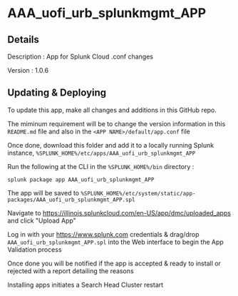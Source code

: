 # AAA_uofi_urb_splunkmgmt_APP
## Details
Description : App for Splunk Cloud .conf changes

Version : 1.0.6


## Updating & Deploying
To update this app, make all changes and additions in this GitHub repo.

The miminum requirement will be to change the version information in this `README.md` file and also in the `<APP NAME>/default/app.conf` file

Once done, download this folder and add it to a locally running Splunk instance, `%SPLUNK_HOME%/etc/apps/AAA_uofi_urb_splunkmgmt_APP`

Run the following at the CLI in the `%SPLUNK_HOME%/bin` directory :
```
splunk package app AAA_uofi_urb_splunkmgmt_APP
```  
The app will be saved to `%SPLUNK_HOME%/etc/system/static/app-packages/AAA_uofi_urb_splunkmgmt_APP.spl`
 
Navigate to https://illinois.splunkcloud.com/en-US/app/dmc/uploaded_apps and click "Upload App"

Log in with your https://www.splunk.com credentials & drag/drop `AAA_uofi_urb_splunkmgmt_APP.spl` into the Web interface to begin the App Validation process

Once done you will be notified if the app is accepted & ready to install or rejected with a report detailing the reasons

Installing apps initiates a Search Head Cluster restart
